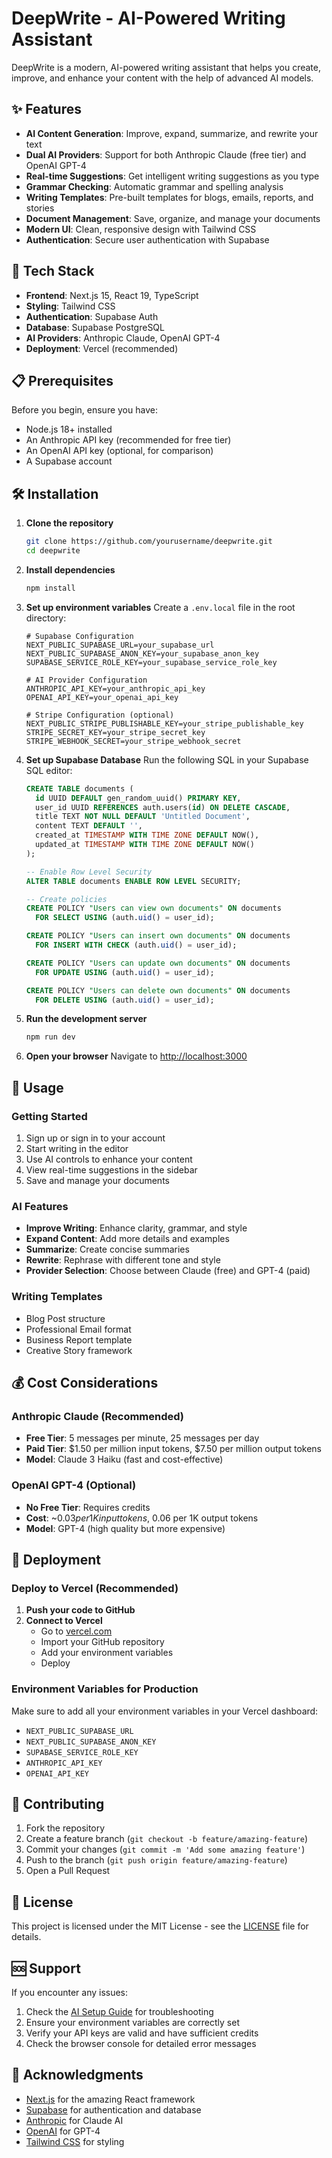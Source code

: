 # DeepWrite - AI-Powered Writing Assistant

DeepWrite is a modern, AI-powered writing assistant that helps you create, improve, and enhance your content with the help of advanced AI models.

## ✨ Features

- **AI Content Generation**: Improve, expand, summarize, and rewrite your text
- **Dual AI Providers**: Support for both Anthropic Claude (free tier) and OpenAI GPT-4
- **Real-time Suggestions**: Get intelligent writing suggestions as you type
- **Grammar Checking**: Automatic grammar and spelling analysis
- **Writing Templates**: Pre-built templates for blogs, emails, reports, and stories
- **Document Management**: Save, organize, and manage your documents
- **Modern UI**: Clean, responsive design with Tailwind CSS
- **Authentication**: Secure user authentication with Supabase

## 🚀 Tech Stack

- **Frontend**: Next.js 15, React 19, TypeScript
- **Styling**: Tailwind CSS
- **Authentication**: Supabase Auth
- **Database**: Supabase PostgreSQL
- **AI Providers**: Anthropic Claude, OpenAI GPT-4
- **Deployment**: Vercel (recommended)

## 📋 Prerequisites

Before you begin, ensure you have:

- Node.js 18+ installed
- An Anthropic API key (recommended for free tier)
- An OpenAI API key (optional, for comparison)
- A Supabase account

## 🛠️ Installation

1. **Clone the repository**
   ```bash
   git clone https://github.com/yourusername/deepwrite.git
   cd deepwrite
   ```

2. **Install dependencies**
   ```bash
   npm install
   ```

3. **Set up environment variables**
   Create a `.env.local` file in the root directory:
   ```env
   # Supabase Configuration
   NEXT_PUBLIC_SUPABASE_URL=your_supabase_url
   NEXT_PUBLIC_SUPABASE_ANON_KEY=your_supabase_anon_key
   SUPABASE_SERVICE_ROLE_KEY=your_supabase_service_role_key

   # AI Provider Configuration
   ANTHROPIC_API_KEY=your_anthropic_api_key
   OPENAI_API_KEY=your_openai_api_key

   # Stripe Configuration (optional)
   NEXT_PUBLIC_STRIPE_PUBLISHABLE_KEY=your_stripe_publishable_key
   STRIPE_SECRET_KEY=your_stripe_secret_key
   STRIPE_WEBHOOK_SECRET=your_stripe_webhook_secret
   ```

4. **Set up Supabase Database**
   Run the following SQL in your Supabase SQL editor:
   ```sql
   CREATE TABLE documents (
     id UUID DEFAULT gen_random_uuid() PRIMARY KEY,
     user_id UUID REFERENCES auth.users(id) ON DELETE CASCADE,
     title TEXT NOT NULL DEFAULT 'Untitled Document',
     content TEXT DEFAULT '',
     created_at TIMESTAMP WITH TIME ZONE DEFAULT NOW(),
     updated_at TIMESTAMP WITH TIME ZONE DEFAULT NOW()
   );

   -- Enable Row Level Security
   ALTER TABLE documents ENABLE ROW LEVEL SECURITY;

   -- Create policies
   CREATE POLICY "Users can view own documents" ON documents
     FOR SELECT USING (auth.uid() = user_id);

   CREATE POLICY "Users can insert own documents" ON documents
     FOR INSERT WITH CHECK (auth.uid() = user_id);

   CREATE POLICY "Users can update own documents" ON documents
     FOR UPDATE USING (auth.uid() = user_id);

   CREATE POLICY "Users can delete own documents" ON documents
     FOR DELETE USING (auth.uid() = user_id);
   ```

5. **Run the development server**
   ```bash
   npm run dev
   ```

6. **Open your browser**
   Navigate to [http://localhost:3000](http://localhost:3000)

## 🎯 Usage

### Getting Started
1. Sign up or sign in to your account
2. Start writing in the editor
3. Use AI controls to enhance your content
4. View real-time suggestions in the sidebar
5. Save and manage your documents

### AI Features
- **Improve Writing**: Enhance clarity, grammar, and style
- **Expand Content**: Add more details and examples
- **Summarize**: Create concise summaries
- **Rewrite**: Rephrase with different tone and style
- **Provider Selection**: Choose between Claude (free) and GPT-4 (paid)

### Writing Templates
- Blog Post structure
- Professional Email format
- Business Report template
- Creative Story framework

## 💰 Cost Considerations

### Anthropic Claude (Recommended)
- **Free Tier**: 5 messages per minute, 25 messages per day
- **Paid Tier**: $1.50 per million input tokens, $7.50 per million output tokens
- **Model**: Claude 3 Haiku (fast and cost-effective)

### OpenAI GPT-4 (Optional)
- **No Free Tier**: Requires credits
- **Cost**: ~$0.03 per 1K input tokens, ~$0.06 per 1K output tokens
- **Model**: GPT-4 (high quality but more expensive)

## 🚀 Deployment

### Deploy to Vercel (Recommended)

1. **Push your code to GitHub**
2. **Connect to Vercel**
   - Go to [vercel.com](https://vercel.com)
   - Import your GitHub repository
   - Add your environment variables
   - Deploy

### Environment Variables for Production
Make sure to add all your environment variables in your Vercel dashboard:
- `NEXT_PUBLIC_SUPABASE_URL`
- `NEXT_PUBLIC_SUPABASE_ANON_KEY`
- `SUPABASE_SERVICE_ROLE_KEY`
- `ANTHROPIC_API_KEY`
- `OPENAI_API_KEY`

## 🤝 Contributing

1. Fork the repository
2. Create a feature branch (`git checkout -b feature/amazing-feature`)
3. Commit your changes (`git commit -m 'Add some amazing feature'`)
4. Push to the branch (`git push origin feature/amazing-feature`)
5. Open a Pull Request

## 📝 License

This project is licensed under the MIT License - see the [LICENSE](LICENSE) file for details.

## 🆘 Support

If you encounter any issues:
1. Check the [AI Setup Guide](AI_SETUP.md) for troubleshooting
2. Ensure your environment variables are correctly set
3. Verify your API keys are valid and have sufficient credits
4. Check the browser console for detailed error messages

## 🙏 Acknowledgments

- [Next.js](https://nextjs.org/) for the amazing React framework
- [Supabase](https://supabase.com/) for authentication and database
- [Anthropic](https://anthropic.com/) for Claude AI
- [OpenAI](https://openai.com/) for GPT-4
- [Tailwind CSS](https://tailwindcss.com/) for styling

